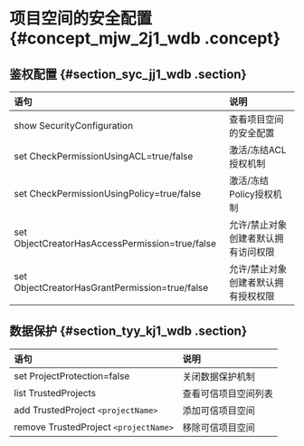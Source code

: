 # 项目空间的安全配置 {#concept_mjw_2j1_wdb .concept}

## 鉴权配置 {#section_syc_jj1_wdb .section}

|语句|说明|
|:-|:-|
|show SecurityConfiguration|查看项目空间的安全配置|
|set CheckPermissionUsingACL=true/false|激活/冻结ACL授权机制|
|set CheckPermissionUsingPolicy=true/false|激活/冻结Policy授权机制|
|set ObjectCreatorHasAccessPermission=true/false|允许/禁止对象创建者默认拥有访问权限|
|set ObjectCreatorHasGrantPermission=true/false|允许/禁止对象创建者默认拥有授权权限|

## 数据保护 {#section_tyy_kj1_wdb .section}

|语句|说明|
|:-|:-|
|set ProjectProtection=false|关闭数据保护机制|
|list TrustedProjects|查看可信项目空间列表|
|add TrustedProject `<projectName>`|添加可信项目空间|
|remove TrustedProject `<projectName>`|移除可信项目空间|

